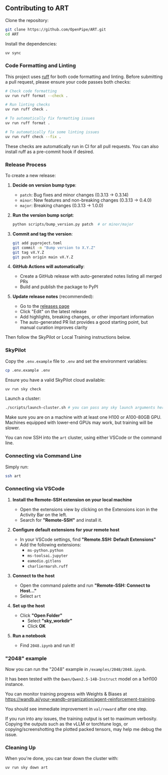 ## Contributing to ART

Clone the repository:

```bash
git clone https://github.com/OpenPipe/ART.git
cd ART
```

Install the dependencies:

```bash
uv sync
```

### Code Formatting and Linting

This project uses [ruff](https://github.com/astral-sh/ruff) for both code formatting and linting. Before submitting a pull request, please ensure your code passes both checks:

```bash
# Check code formatting
uv run ruff format --check .

# Run linting checks
uv run ruff check .

# To automatically fix formatting issues
uv run ruff format .

# To automatically fix some linting issues
uv run ruff check --fix .
```

These checks are automatically run in CI for all pull requests. You can also install ruff as a pre-commit hook if desired.

### Release Process

To create a new release:

1. **Decide on version bump type**:

   - `patch`: Bug fixes and minor changes (0.3.13 → 0.3.14)
   - `minor`: New features and non-breaking changes (0.3.13 → 0.4.0)
   - `major`: Breaking changes (0.3.13 → 1.0.0)

2. **Run the version bump script**:

   ```bash
   python scripts/bump_version.py patch  # or minor/major
   ```

3. **Commit and tag the version**:

   ```bash
   git add pyproject.toml
   git commit -m "Bump version to X.Y.Z"
   git tag vX.Y.Z
   git push origin main vX.Y.Z
   ```

4. **GitHub Actions will automatically**:

   - Create a GitHub release with auto-generated notes listing all merged PRs
   - Build and publish the package to PyPI

5. **Update release notes** (recommended):
   - Go to the [releases page](https://github.com/OpenPipe/ART/releases)
   - Click "Edit" on the latest release
   - Add highlights, breaking changes, or other important information
   - The auto-generated PR list provides a good starting point, but manual curation improves clarity

Then follow the SkyPilot or Local Training instructions below.

### SkyPilot

Copy the `.env.example` file to `.env` and set the environment variables:

```bash
cp .env.example .env
```

Ensure you have a valid SkyPilot cloud available:

```bash
uv run sky check
```

Launch a cluster:

```bash
./scripts/launch-cluster.sh # you can pass any sky launch arguments here
```

Make sure you are on a machine with at least one H100 or A100-80GB GPU. Machines equipped with lower-end GPUs may work, but training will be slower.

You can now SSH into the `art` cluster, using either VSCode or the command line.

### Connecting via Command Line

Simply run:

```bash
ssh art
```

### Connecting via VSCode

1. **Install the Remote-SSH extension on your local machine**

   - Open the extensions view by clicking on the Extensions icon in the Activity Bar on the left.
   - Search for **"Remote-SSH"** and install it.

2. **Configure default extensions for your remote host**

   - In your VSCode settings, find **"Remote.SSH: Default Extensions"**
   - Add the following extensions:
     - `ms-python.python`
     - `ms-toolsai.jupyter`
     - `eamodio.gitlens`
     - `charliermarsh.ruff`

3. **Connect to the host**

   - Open the command palette and run **"Remote-SSH: Connect to Host..."**
   - Select `art`

4. **Set up the host**

   - Click **"Open Folder"**
     - Select **"sky_workdir"**
     - Click **OK**

5. **Run a notebook**
   - Find `2048.ipynb` and run it!

### "2048" example

Now you can run the "2048" example in `/examples/2048/2048.ipynb`.

It has been tested with the `Qwen/Qwen2.5-14B-Instruct` model on a 1xH100 instance.

You can monitor training progress with Weights & Biases at https://wandb.ai/your-wandb-organization/agent-reinforcement-training.

You should see immediate improvement in `val/reward` after one step.

If you run into any issues, the training output is set to maximum verbosity. Copying the outputs such as the vLLM or torchtune logs, or copying/screenshotting the plotted packed tensors, may help me debug the issue.

### Cleaning Up

When you're done, you can tear down the cluster with:

```bash
uv run sky down art
```
